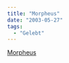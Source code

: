 ```yaml
---
title: "Morpheus"
date: "2003-05-27"
tags:
  - "Gelebt"
---
```


[Morpheus](http://quizilla.com/users/trinitykills/quizzes/What%20Matrix%20Persona%20Are%20You%3F/)
